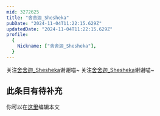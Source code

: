 ```yaml
---
mid: 3272625
title: "舍舍迦_Shesheka"
pubDate: "2024-11-04T11:22:15.629Z"
updatedDate: "2024-11-04T11:22:15.629Z"
profile:
  {
    Nickname: ["舍舍迦_Shesheka"],
  }
---
```


关注[舍舍迦_Shesheka](https://space.bilibili.com/3272625)谢谢喵~ 关注[舍舍迦_Shesheka](https://space.bilibili.com/3272625)谢谢喵~

## 此条目有待补充
你可以在[这里](https://github.com/Yuhanawa/VTuber.ICU-Content/edit/master/v/舍舍迦_Shesheka/index.md)编辑本文
